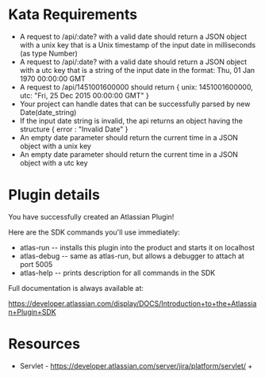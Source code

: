 # Kata Requirements
+ A request to /api/:date? with a valid date should return a JSON object with a unix key that is a Unix timestamp of the input date in milliseconds (as type Number)
+ A request to /api/:date? with a valid date should return a JSON object with a utc key that is a string of the input date in the format: Thu, 01 Jan 1970 00:00:00 GMT
+ A request to /api/1451001600000 should return { unix: 1451001600000, utc: "Fri, 25 Dec 2015 00:00:00 GMT" }
+ Your project can handle dates that can be successfully parsed by new Date(date_string)
+ If the input date string is invalid, the api returns an object having the structure { error : "Invalid Date" }
+ An empty date parameter should return the current time in a JSON object with a unix key
+ An empty date parameter should return the current time in a JSON object with a utc key

# Plugin details
You have successfully created an Atlassian Plugin!

Here are the SDK commands you'll use immediately:

* atlas-run   -- installs this plugin into the product and starts it on localhost
* atlas-debug -- same as atlas-run, but allows a debugger to attach at port 5005
* atlas-help  -- prints description for all commands in the SDK

Full documentation is always available at:

https://developer.atlassian.com/display/DOCS/Introduction+to+the+Atlassian+Plugin+SDK


# Resources
+ Servlet - https://developer.atlassian.com/server/jira/platform/servlet/
  + 
